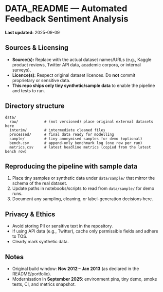 # DATA_README — Automated Feedback Sentiment Analysis

**Last updated:** 2025-09-09

## Sources & Licensing
- **Source(s):** Replace with the actual dataset names/URLs (e.g., Kaggle product reviews, Twitter API data, academic corpora, or internal surveys).
- **Licence(s):** Respect original dataset licences. Do **not** commit proprietary or sensitive data.
- **This repo ships only tiny synthetic/sample data** to enable the pipeline and tests to run.

## Directory structure
```
data/
  raw/            # (not versioned) place original external datasets here
  interim/        # intermediate cleaned files
  processed/      # final data ready for modelling
  sample/         # tiny anonymised samples for demo (optional)
  bench.csv       # append-only benchmark log (one row per run)
  metrics.csv     # latest headline metrics (copied from the latest bench row)
```

## Reproducing the pipeline with sample data
1. Place tiny samples or synthetic data under `data/sample/` that mirror the schema of the real dataset.
2. Update paths in notebooks/scripts to read from `data/sample/` for demo runs.
3. Document any sampling, cleaning, or label-generation decisions here.

## Privacy & Ethics
- Avoid storing PII or sensitive text in the repository.
- If using API data (e.g., Twitter), cache only permissible fields and adhere to TOS.
- Clearly mark synthetic data.

## Notes
- Original build window: **Nov 2012 – Jan 2013** (as declared in the README/portfolio).
- Modernisation in **September 2025**: environment pins, tiny demo, smoke tests, CI, and metrics snapshot.
